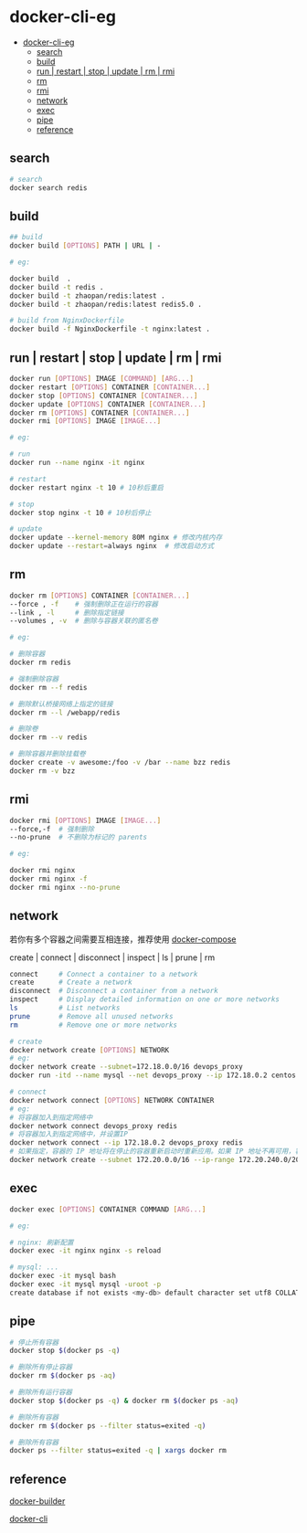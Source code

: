 # docker-cli-eg

- [docker-cli-eg](#docker-cli-eg)
  - [search](#search)
  - [build](#build)
  - [run | restart | stop | update | rm | rmi](#run--restart--stop--update--rm--rmi)
  - [rm](#rm)
  - [rmi](#rmi)
  - [network](#network)
  - [exec](#exec)
  - [pipe](#pipe)
  - [reference](#reference)

## search

```bash
# search
docker search redis
```

## build

```bash
## build
docker build [OPTIONS] PATH | URL | -

# eg:

docker build  .
docker build -t redis .
docker build -t zhaopan/redis:latest .
docker build -t zhaopan/redis:latest redis5.0 .

# build from NginxDockerfile
docker build -f NginxDockerfile -t nginx:latest .
```

## run | restart | stop | update | rm | rmi

```bash
docker run [OPTIONS] IMAGE [COMMAND] [ARG...]
docker restart [OPTIONS] CONTAINER [CONTAINER...]
docker stop [OPTIONS] CONTAINER [CONTAINER...]
docker update [OPTIONS] CONTAINER [CONTAINER...]
docker rm [OPTIONS] CONTAINER [CONTAINER...]
docker rmi [OPTIONS] IMAGE [IMAGE...]

# eg:

# run
docker run --name nginx -it nginx

# restart
docker restart nginx -t 10 # 10秒后重启

# stop
docker stop nginx -t 10 # 10秒后停止

# update
docker update --kernel-memory 80M nginx # 修改内核内存
docker update --restart=always nginx  # 修改启动方式
```

## rm

```bash
docker rm [OPTIONS] CONTAINER [CONTAINER...]
--force , -f    # 强制删除正在运行的容器
--link , -l     # 删除指定链接
--volumes , -v  # 删除与容器关联的匿名卷

# eg:

# 删除容器
docker rm redis

# 强制删除容器
docker rm --f redis

# 删除默认桥接网络上指定的链接
docker rm --l /webapp/redis

# 删除卷
docker rm --v redis

# 删除容器并删除挂载卷
docker create -v awesome:/foo -v /bar --name bzz redis
docker rm -v bzz
```

## rmi

```bash
docker rmi [OPTIONS] IMAGE [IMAGE...]
--force,-f  # 强制删除
--no-prune  # 不删除为标记的 parents

# eg:

docker rmi nginx
docker rmi nginx -f
docker rmi nginx --no-prune
```

## network

若你有多个容器之间需要互相连接，推荐使用 [docker-compose](docker-compose-cli-eg.md)

create | connect | disconnect | inspect | ls | prune | rm

```bash
connect     # Connect a container to a network
create      # Create a network
disconnect  # Disconnect a container from a network
inspect     # Display detailed information on one or more networks
ls          # List networks
prune       # Remove all unused networks
rm          # Remove one or more networks

# create
docker network create [OPTIONS] NETWORK
# eg:
docker network create --subnet=172.18.0.0/16 devops_proxy
docker run -itd --name mysql --net devops_proxy --ip 172.18.0.2 centos:latest /bin/bash

# connect
docker network connect [OPTIONS] NETWORK CONTAINER
# eg:
# 将容器加入到指定网络中
docker network connect devops_proxy redis
# 将容器加入到指定网络中，并设置IP
docker network connect --ip 172.18.0.2 devops_proxy redis
# 如果指定，容器的 IP 地址将在停止的容器重新启动时重新应用。如果 IP 地址不再可用，容器将无法启动。保证 IP 地址可用的一种方法是--ip-range在创建网络时指定一个地址，并从该范围之外选择静态 IP 地址。这可确保当此容器不在网络上时，不会将 IP 地址提供给另一个容器。
docker network create --subnet 172.20.0.0/16 --ip-range 172.20.240.0/20 multi-host-network
```

## exec

```bash
docker exec [OPTIONS] CONTAINER COMMAND [ARG...]

# eg:

# nginx: 刷新配置
docker exec -it nginx nginx -s reload

# mysql: ...
docker exec -it mysql bash
docker exec -it mysql mysql -uroot -p
create database if not exists <my-db> default character set utf8 COLLATE utf8_general_ci
```

## pipe

```bash
# 停止所有容器
docker stop $(docker ps -q)

# 删除所有停止容器
docker rm $(docker ps -aq)

# 删除所有运行容器
docker stop $(docker ps -q) & docker rm $(docker ps -aq)

# 删除所有容器
docker rm $(docker ps --filter status=exited -q)

# 删除所有容器
docker ps --filter status=exited -q | xargs docker rm
```

## reference

[docker-builder](https://docs.docker.com/engine/reference/builder/)

[docker-cli](https://docs.docker.com/engine/reference/commandline/cli/)
